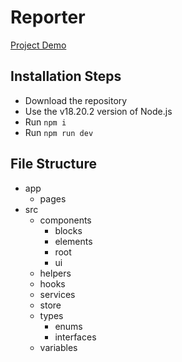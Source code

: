 # Reporter

[Project Demo](https://next-reporter.vercel.app/)

## Installation Steps

-   Download the repository
-   Use the v18.20.2 version of Node.js
-   Run `npm i`
-   Run `npm run dev`

## File Structure

-   app
    -   pages
-   src
    -   components
        -   blocks
        -   elements
        -   root
        -   ui
    -   helpers
    -   hooks
    -   services
    -   store
    -   types
        -   enums
        -   interfaces
    -   variables
